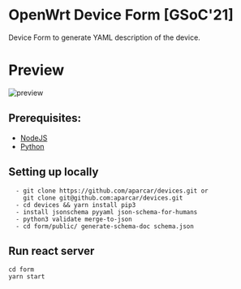 # OpenWrt Device Form [GSoC'21]

Device Form to generate YAML description of the device.

# Preview

![preview](/preview.gif)

## Prerequisites:

- [NodeJS](https://nodejs.org/en/download/)
- [Python](https://www.python.org/downloads/)

## Setting up locally

      - git clone https://github.com/aparcar/devices.git or
        git clone git@github.com:aparcar/devices.git
      - cd devices && yarn install pip3
      - install jsonschema pyyaml json-schema-for-humans
      - python3 validate merge-to-json
      - cd form/public/ generate-schema-doc schema.json

## Run react server

    cd form
    yarn start
